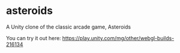 # asteroids
A Unity clone of the classic arcade game, Asteroids

You can try it out here: https://play.unity.com/mg/other/webgl-builds-216134
